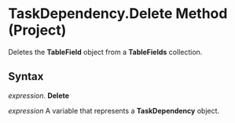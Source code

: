 
# TaskDependency.Delete Method (Project)

Deletes the  **TableField** object from a **TableFields** collection.


## Syntax

 _expression_. **Delete**

 _expression_ A variable that represents a **TaskDependency** object.

